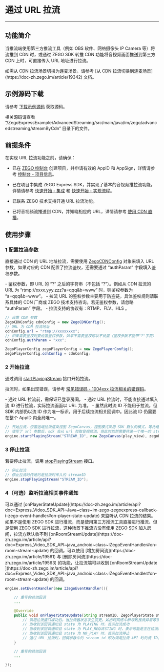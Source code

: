 # 通过 URL 拉流

---

## 功能简介

当推流端使用第三方推流工具（例如 OBS 软件、网络摄像头 IP Camera 等）将流推到 CDN 时，或通过 ZEGO SDK 转推 CDN 功能将音视频画面推送到第三方 CDN 上时，可直接传入 URL 地址进行拉流。

<Note title="说明">
如需从 CDN 拉流场景切换为连麦场景，请参考 [从 CDN 拉流切换到连麦场景](https://doc-zh.zego.im/article/19342) 文档。
</Note>

## 示例源码下载

请参考 [下载示例源码](/real-time-video-android-java/client-sdk/download-demo) 获取源码。

相关源码请查看 “/ZegoExpressExample/AdvancedStreaming/src/main/java/im/zego/advancedstreaming/streamByCdn” 目录下的文件。

## 前提条件

在实现 URL 拉流功能之前，请确保：

- 已在 [ZEGO 控制台](https://console.zego.im) 创建项目，并申请有效的 AppID 和 AppSign，详情请参考 [控制台 - 项目信息](/console/project-info)。
- 已在项目中集成 ZEGO Express SDK，并实现了基本的音视频推拉流功能，详情请参考 [快速开始 - 集成](https://doc-zh.zego.im/article/195) 和 [快速开始 - 实现流程](https://doc-zh.zego.im/article/7627)。

- 已联系 ZEGO 技术支持开通 URL 拉流功能。
- 已将音视频流推送到 CDN，并知晓相应的 URL，详情请参考 [使用 CDN 直播](https://doc-zh.zego.im/article/1188)。


## 使用步骤

<a id="ZegoCDNConfig"></a>

### 1 配置拉流参数

直接通过 CDN 的 URL 地址拉流，需要使用 [ZegoCDNConfig](https://doc-zh.zego.im/article/api?doc=Express_Video_SDK_API~java_android~class~ZegoCDNConfig) 对象来填入 URL 参数，如果对应的 CDN 配置了拉流鉴权，还需要通过 “authParam” 字段填入鉴权参数。

<Note title="说明">
- 鉴权参数，即 URL 的 “?” 之后的字符串（不包括 “?”）。例如从 CDN 拉流的 URL 为 “rtmp://xxxx.yyy.zzz?a=qqq&b=www” 时，则鉴权参数为 “a=qqq&b=www”。
- 拉流 URL 的鉴权参数主要用于防盗链，具体鉴权规则请联系具体的 CDN 厂商或 ZEGO 技术支持咨询。若无鉴权参数，请忽略 “authParam” 字段。
- 拉流支持的协议有：RTMP、FLV、HLS 。
</Note>
<Content />

```java
// 设置 CDN 参数
ZegoCDNConfig cdnConfig = new ZegoCDNConfig();
// URL 为 CDN 拉流地址
cdnConfig.url = "rtmp://xxxxxxxx";
// 如果需要鉴权则要设置鉴权参数，如果不需要鉴权可以不设置（鉴权参数不能带"?"字符）
cdnConfig.authParam = "xxx";

ZegoPlayerConfig zegoPlayerConfig = new ZegoPlayerConfig();
zegoPlayerConfig.cdnConfig = cdnConfig;
```

### 2 开始拉流

通过调用 [startPlayingStream](https://doc-zh.zego.im/article/api?doc=Express_Video_SDK_API~java_android~class~ZegoExpressEngine#start-playing-stream-1) 接口开始拉流。

拉流时，如果出现错误，请参考 [常见错误码 - 1004xxx 拉流相关的错误码](/real-time-video-android-java/client-sdk/error-code#1004xxx-拉流相关的错误码)。

<Warning title="注意">
- 通过 URL 拉流前，需保证已登录房间。
- 通过 URL 拉流时，不能直接通过填入流 ID 进行拉流，实际拉流画面以 URL 为准。
- 虽然此时流 ID 不能用于拉流，但 SDK 内部仍以流 ID 作为唯一标识，用于后续拉流相关回调中。因此流 ID 仍需要在整个 AppID 内全局唯一。
</Warning>

```java
// 开始拉流，设置远端拉流渲染视图 ZegoCanvas，视图模式采用 SDK 默认的模式，等比缩放填充整个 View
// 填写了 url 参数后，sdk 会从 url 拉取音视频流，但此时依然需要传递一个唯一的 streamID 到 SDK，SDK 内部会以该 streamID 标识这条流
engine.startPlayingStream("STREAM_ID", new ZegoCanvas(play_view), zegoPlayerConfig);
```

### 3 停止拉流

若要停止拉流，调用 [stopPlayingStream](https://doc-zh.zego.im/article/api?doc=Express_Video_SDK_API~java_android~class~ZegoExpressEngine#stop-playing-stream) 接口。

```java
// 停止拉流
// 停止拉流时传递的是拉流时传入的 streamID
engine.stopPlayingStream("STREAM_ID");
```

### 4（可选）监听拉流相关事件通知

<Accordion title="监听拉流相关事件通知" defaultOpen="false">
可以通过 [onPlayerStateUpdate](https://doc-zh.zego.im/article/api?doc=Express_Video_SDK_API~Java~class~im-zego-zegoexpress-callback-i-zego-event-handler#on-player-state-update) 来监听从 CDN 拉流的结果。

<Warning title="注意">
如果不是使用 ZEGO SDK 进行推流，而是使用第三方推流工具直接进行推流、但是使用 ZEGO SDK 进行拉流，这种场景下推流方没有使用 ZEGO SDK 加入房间，拉流方默认收不到 [onRoomStreamUpdate](https://doc-zh.zego.im/article/api?doc=Express_Video_SDK_API~java_android~class~IZegoEventHandler#on-room-stream-update) 的回调，可以使用 [增加房间流](https://doc-zh.zego.im/article/19561) 与 [删除房间流](https://doc-zh.zego.im/article/19563) 的功能，让拉流端可以收到 [onRoomStreamUpdate ](https://doc-zh.zego.im/article/api?doc=Express_Video_SDK_API~java_android~class~IZegoEventHandler#on-room-stream-update) 的回调。
</Warning>

```java
engine.setEventHandler(new IZegoEventHandler(){

    // 重写的其他回调
    ...

    @Override
    public void onPlayerStateUpdate(String streamID, ZegoPlayerState state, int errorCode, JSONObject extendedData) {
        // 调用拉流接口成功后，当拉流器状态发生变更，如出现网络中断导致推流异常等情况，SDK 在重试拉流的同时，会通过该回调通知
        // 当收到该回调通知且 state 为 PLAYING 时，表示拉流成功
        // 当收到该回调通知且 state 为 PLAY_REQUESTING 时，表示可能是正在拉流或者由于网络中断等原因导致 SDK 正在重试拉流
        // 当收到该回调通知且 state 为 NO_PLAY 时，表示拉流停止
        // 通过 URL 拉流时，回调参数中的 stream_id 即为调用拉流 API 时的流 ID，用于唯一标识当次拉流事件。
    }

    // 重写的其他回调
    ...

});
```
</Accordion>
